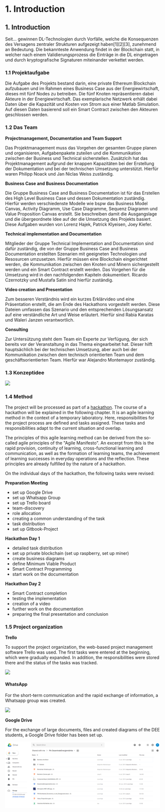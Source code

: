 # 1. Introduction

## 1. Introduction

Seit… gewinnen DL-Technologien durch Vorfälle, welche die Konsequenzen des Versagens zentraler Strukturen aufgezeigt haben\[1\]\[2\]\[3\], zunehmend an Bedeutung. Die bekannteste Anwendung findet in der Blockchain statt, in welcher nach einem Validierungsprozess die Einträge in die DL eingetragen und durch kryptografische Signaturen miteinander verkettet werden.

### 1.1 Projektaufgabe

Die Aufgabe des Projekts bestand darin, eine private Ethereum Blockchain aufzubauen und im Rahmen eines Business Case aus der Energiewirtschaft, dieses mit fünf Nodes zu betreiben. Die fünf Knoten repräsentieren dabei Akteure in der Energiewirtschaft. Das exemplarische Netzwerk erhält dabei Daten über die Kapazität und Kosten von Strom aus einer Matlab Simulation. Auf diesen Daten basierend soll ein Smart Contract zwischen den Akteuren geschlossen werden.

### 1.2 Das Team

**Projectmanagement, Documentation and Team Support**

Das Projektmanagement muss das Vorgehen der gesamten Gruppe planen und organisieren, Aufgabenpakete zuteilen und die Kommunikation zwischen der Business und Technical sicherstellen. Zusätzlcih hat das Projektmanagement aufgrund der knappen Kapazitäten bei der Erstellung der Dokumentation und bei der technischen Umsetzung unterstützt. Hierfür waren Philipp Noack und Jan Niclas Weiss zuständig.

**Business Case and Business Documentation**

Die Gruppe Business Case and Business Documentation ist für das Erstellen des High Level Business Case und dessen Dokumentation zuständig. Hierfür werden verschiedenste Modelle wie bspw das Business Model Canvas, Activity Diagramm, Use Case Diagramme, Sequenz Diagramm und Value Proposition Canvas erstellt. Sie beschreiben damit die Ausgangslage und die übergeordnete Idee auf der die Umsetzung des Projekts basiert. Diese Aufgaben wurden von Lorenz Hajek, Patrick Klyeisen, Joey Kiefer.

**Technical implementation and Documentation**

Mitglieder der Gruppe Technical Implementation and Documentation sind dafür zuständig, die von der Gruppe Business Case and Business Documentation erstellten Szenarien mit geeigneten Technologien und Resosurcen umzusetzen. Hierfür müssen eine Blockchain eingerichtet werden, die Kommunikation zwischen den Knoten und Minern sichergestellt werden und ein Smart Contract erstellt werden. Das Vorgehen für die Umsetzung wird in den nachfolgenden Kapiteln dokumentiert. Ricardo Czernotzky und Mustafa Satin sind hierfür zuständig.

**Video creation and Presentation**

Zum besseren Verständnis wird ein kurzes Erklärvideo und eine Präsentation erstellt, die am Ende des Hackathons vorgestellt werden. Diese Dateien umfassen das Szenario und den entsprechenden Lösungsansatz auf eine verständliche Art und Weise erläutert. Hierfür sind Rabia Karatas und Waleri Janzen verantwortlich.

**Consulting**

Zur Untersützung steht dem Team ein Experte zur Verfügung, der sich bereits vor der Veranstaltung in das Thema eingearbeitet hat. Dieser hilft hauptsächlich bei der technischen Umsetzung, aber auch bei der Kommunikation zwischen dem technisch orientierten Team und dem geschäftsorientierten Team. Hierfür war Alejandro Montemayor zuständig.

### 1.3 Konzeptidee

![](.gitbook/assets/screenshot-24.png)

### 1.4 Method

The project will be processed as part of a [hackathon](https://dee-scm-blockchain-project.gitbook.io/dee-scm/~/drafts/-LH4UOL87dGd8p-YwPUF/primary/2.-theoretical-background#2-1-hackathon). The course of a hackathon will be explained in the following chapter. It is an agile learning method in the context of a temporary laboratory. Here, responsibilities for the project process are defined and tasks assigned. These tasks and responsibilities adapt to the current situation and overlap.

The principles of this agile learning method can be derived from the so-called agile principles of the "Agile Manifesto". An excerpt from this is the rapid provision, continuity of learning, cross-functional learning and communication, as well as the formation of learning teams, the achievement of learning successes in everyday operations and the reflection. These principles are already fulfilled by the nature of a hackathon.

On the individual days of the hackathon, the following tasks were revised:

**Preparation Meeting**

* set up Google Drive
* set up Whatsapp Group
* set up Trello board
* team-discovery 
* role allocation 
* creating a common understanding of the task 
* task distribution
*  set up Gitbook-Project

**Hackathon Day 1**

* detailed task distribution
* set up private blockchain \(set up raspberry, set up miner\) 
* create business diagrams
*  define Minimum Viable Product 
* Smart Contract Programming 
* start work on the documentation

**Hackathon Day 2**

* Smart Contract completion 
* testing the implementation 
* creation of a video
* further work on the documentation 
* preparing the final presentation and conclusion

### 1.5 Project organization

**Trello**

To support the project organization, the web-based project management software Trello was used. The first tasks were entered at the beginning, which were gradually expanded. In addition, the responsibilities were stored there and the status of the tasks was tracked.

![](.gitbook/assets/screenshot-22.png)

#### W**hatsApp**

For the short-term communication and the rapid exchange of information, a Whatsapp group was created.

[![](https://github.com/Ricardo-Cz/DEE_SCM/raw/master/.gitbook/assets/whatsapp-image-2018-07-06-at-15.30.46%20%281%29.jpeg)](https://github.com/Ricardo-Cz/DEE_SCM/blob/master/.gitbook/assets/whatsapp-image-2018-07-06-at-15.30.46%20%281%29.jpeg)

**Google Drive**

For the exchange of large documents, files and created diagrams of the DEE students, a Google Drive folder has been set up.

![](.gitbook/assets/googledrive.png)

